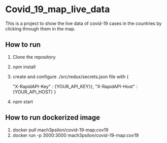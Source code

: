 # Covid_19_map_live_data

This is a project to show the live data of covid-19 cases in the countries by clicking through them in the map. 

## How to run

1. Clone the repository
2. npm install 
3. create and configure ./src/redux/secrets.json file with {
    
    "X-RapidAPI-Key" : {YOUR_API_KEY}},
    "X-RapidAPI-Host" : {YOUR_API_HOST}
}
4. npm start


## How to run dockerized image
1. docker pull mach3psilon/covid-19-map:cov19
2. docker run -p 3000:3000 mach3psilon/covid-19-map:cov19
